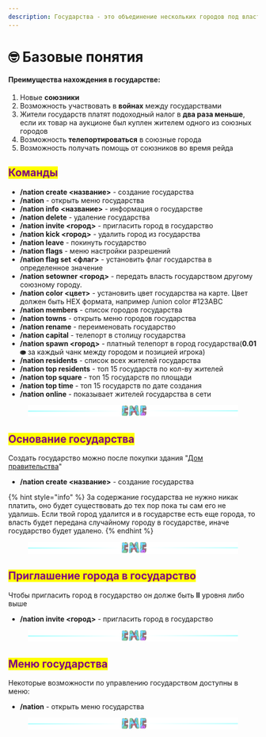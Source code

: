 ```yaml
---
description: Государства - это объединение нескольких городов под властью одного из них.
---
```


# 🤓 Базовые понятия

#### Преимущества нахождения в государстве:

1. Новые **союзники**
2. Возможность участвовать в **войнах** между государствами
3. Жители государств платят подоходный налог в **два раза меньше**, если их товар на аукционе был куплен жителем одного из союзных городов
4. Возможность **телепортироваться** в союзные города
5. Возможность получать помощь от союзников во время рейда

## <mark style="color:purple;">Команды</mark>

* **/nation create <название>** - создание государства
* **/nation** - открыть меню государства
* **/nation info** **<название>** - информация о государстве
* **/nation delete** - удаление государства
* **/nation invite <город>** - пригласить город в государство
* **/nation kick <город>** - удалить город из государства
* **/nation leave** - покинуть государство
* **/nation flags** - меню настройки разрешений
* **/nation flag set** **<флаг>** - установить флаг государства в определенное значение
* **/nation setowner <город>** - передать власть государством другому союзному городу.
* **/nation color <цвет>** - установить цвет государства на карте. Цвет должен быть HEX формата, например /union color #123ABC
* **/nation members** - список городов государства
* **/nation towns** - открыть меню городов государства
* **/nation rename** - переименовать государство
* **/nation capital** - телепорт в столицу государства
* **/nation spawn <город>** - платный телепорт в город государства(**0.01⛂** за каждый чанк между городом и позицией игрока)
* **/nation residents** - список всех жителей государства
* **/nation top residents** - топ 15 государств по кол-ву жителей
* **/nation top square** - топ 15 государств по площади
* **/nation top time** - топ 15 государств по дате создания
* **/nation online** - показывает жителей государства в сети

<figure><img src="../.gitbook/assets/gitlab_hr7.svg" alt=""><figcaption></figcaption></figure>

## <mark style="color:purple;">Основание государства</mark>

Создать государство можно после покупки здания "[Дом правительства](../towns/buildings.md#dom-pravitelstva)"

* **/nation create <название>** - создание государства

{% hint style="info" %}
За содержание государства не нужно никак платить, оно будет существовать до тех пор пока ты сам его не удалишь. Если твой город удалится и в государстве есть еще города, то власть будет передана случайному городу в государстве, иначе государство будет удалено.
{% endhint %}

<figure><img src="../.gitbook/assets/gitlab_hr7.svg" alt=""><figcaption></figcaption></figure>

## <mark style="color:purple;">Приглашение города в государство</mark>

Чтобы пригласить город в государство он долже быть **II** уровня либо выше

* **/nation invite <город>** - пригласить город в государство

<figure><img src="../.gitbook/assets/gitlab_hr7.svg" alt=""><figcaption></figcaption></figure>

## <mark style="color:purple;">Меню государства</mark>

Некоторые возможности по управлению государством доступны в меню:

* **/nation** - открыть меню государства

<figure><img src="../.gitbook/assets/gitlab_hr7.svg" alt=""><figcaption></figcaption></figure>
